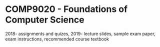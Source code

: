 # COMP9020 - Foundations of Computer Science

2018- assignments and quizes,
2019- lecture slides,
sample exam paper,
exam instructions,
recommended course textbook

